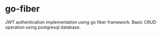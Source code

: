 # go-fiber

JWT authentication implementation using go fiber framework. Basic CRUD operation using postgresql database.
